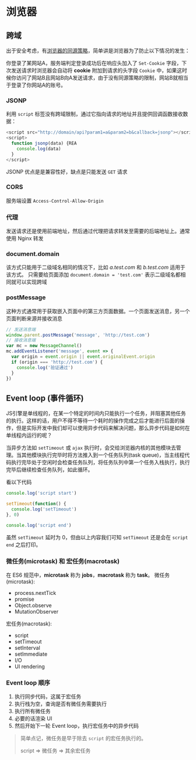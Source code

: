 # 浏览器

## 跨域

出于安全考虑，有[浏览器的同源策略](https://developer.mozilla.org/zh-CN/docs/Web/Security/Same-origin_policy)，简单讲是浏览器为了防止以下情况的发生：

你登录了某网站A，服务端判定登录成功后在响应头加入了 `Set-Cookie` 字段，下次发送请求时浏览器会自动将 **cookie** 附加到请求的头字段 `Cookie` 中，如果这时候你访问了网站B且网站B向A发送请求，由于没有同源策略的限制，网站B就相当于登录了你网站A的账号。

### JSONP
利用 `script` 标签没有跨域限制，通过它指向请求的地址并且提供回调函数接收数据：
```js
<script src="http://domain/api?param1=a&param2=b&callback=jsonp"></script>
<script>
  function jsonp(data) {REA
    console.log(data)
  }
</script>
```
JSONP 优点是是兼容性好，缺点是只能发送 `GET` 请求

### CORS
服务端设置 `Access-Control-Allow-Origin`
   
### 代理
发送请求还是使用前端地址，然后通过代理把请求转发至需要的后端地址上。通常使用 Nginx 转发
   
### document.domain
该方式只能用于二级域名相同的情况下，比如 *a.test.com* 和 *b.test.com* 适用于该方式。
只需要给页面添加 `document.domain = 'test.com'` 表示二级域名都相同就可以实现跨域

### postMessage
这种方式通常用于获取嵌入页面中的第三方页面数据。一个页面发送消息，另一个页面判断来源并接收消息
```js
// 发送消息端
window.parent.postMessage('message', 'http://test.com')
// 接收消息端
var mc = new MessageChannel()
mc.addEventListener('message', event => {
  var origin = event.origin || event.originalEvent.origin
  if (origin === 'http://test.com') {
    console.log('验证通过')
  }
})
```

## Event loop (事件循环)
JS引擎是单线程的，在某一个特定的时间内只能执行一个任务，并阻塞其他任务的执行。这样的话，用户不得不等待一个耗时的操作完成之后才能进行后面的操作，但是实际开发中我们却可以使用异步代码来解决问题，那么异步代码是如何在单线程内运行的呢？

当异步方法如 `setTimeout` 或 `ajax` 执行时，会交给浏览器内核的其他模块去管理。当其他模块执行完毕时将方法推入到一个任务队列(task queue)，当主线程代码执行完毕处于空闲时会检查任务队列，将任务队列中第一个任务入栈执行，执行完毕后继续检查任务队列，如此循环。

看以下代码

```js
console.log('script start')

setTimeout(function() {
  console.log('setTimeout')
}, 0)

console.log('script end')
```

虽然 `setTimeout` 延时为 0，但由以上内容我们可知 `setTimeout` 还是会在 `script end` 之后打印。

### 微任务(microtask) 和 宏任务(macrotask)
在 ES6 规范中，**microtask** 称为 **jobs**，**macrotask** 称为 **task**。
微任务(microtask):
- process.nextTick
- promise
- Object.observe
- MutationObserver

宏任务(macrotask):
- script
- setTimeout
- setInterval
- setImmediate
- I/O
- UI rendering

### Event loop 顺序
1. 执行同步代码，这属于宏任务
2. 执行栈为空，查询是否有微任务需要执行
3. 执行所有微任务
4. 必要的话渲染 UI
5. 然后开始下一轮 Event loop，执行宏任务中的异步代码

> 简单点记，微任务是早于除去 `script` 的宏任务执行的。
> 
> script => 微任务 => 其余宏任务